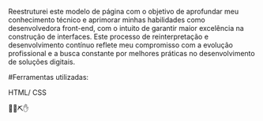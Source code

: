Reestruturei este modelo de página com o objetivo de aprofundar meu conhecimento técnico e aprimorar minhas habilidades como desenvolvedora front-end, com o intuito de garantir maior excelência na construção de interfaces. Este processo de reinterpretação e desenvolvimento contínuo reflete meu compromisso com a evolução profissional e a busca constante por melhores práticas no desenvolvimento de soluções digitais.


#Ferramentas utilizadas:

 HTML/
 CSS

🩵💙⛏️✋
